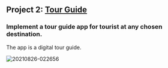## Project 2: [Tour Guide](https://github.com/roger-vanwyk/ToerGids)
### Implement a tour guide app for tourist at any chosen destination.
The app is a digital tour guide.

<img src="https://i.ibb.co/3cW7qWp/20210826-022656.gif" alt="20210826-022656" border="0">
